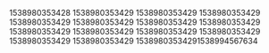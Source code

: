 1538980353428
1538980353429
1538980353429
1538980353429
1538980353429
1538980353429
1538980353429
1538980353429
1538980353429
1538980353429
1538980353429
1538980353429
1538980353429
1538980353429
15389803534291538994567634